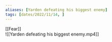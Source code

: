 ```yaml
---
aliases: [Yarden defeating his biggest enemy]
tags: [dates/2022/11/14, ]
---
```

[[Fear]]  
![[Yarden defeating his biggest enemy.mp4]]
